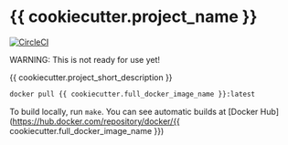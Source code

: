 # {{ cookiecutter.project_name }}

[![CircleCI](https://circleci.com/gh/apiology/{{cookiecutter.project_slug}}.svg?style=svg)](https://circleci.com/gh/apiology/{{cookiecutter.project_slug}})

WARNING: This is not ready for use yet!

{{ cookiecutter.project_short_description }}

```sh
docker pull {{ cookiecutter.full_docker_image_name }}:latest
```
To build locally, run `make`.  You can see automatic builds at
[Docker Hub](https://hub.docker.com/repository/docker/{{ cookiecutter.full_docker_image_name }})
